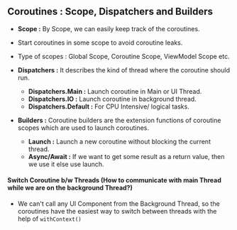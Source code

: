 ## Coroutines : Scope, Dispatchers and Builders

- **Scope :** By Scope, we can easily keep track of the coroutines.
- Start coroutines in some scope to avoid coroutine leaks.
- Type of scopes : Global Scope, Coroutine Scope, ViewModel Scope etc.
- **Dispatchers :** It describes the kind of thread where the coroutine should run.
  - **Dispatchers.Main :** Launch coroutine in Main or UI Thread.
  - **Dispatchers.IO :** Launch coroutine in background thread.
  - **Dispatchers.Default :** For CPU Intensive/ logical tasks.
  
- **Builders :** Coroutine builders are the extension functions of coroutine scopes which are used to launch coroutines.
  - **Launch :** Launch a new coroutine without blocking the current thread. 
  - **Async/Await :** If we want to get some result as a return value, then we use it else use launch.

#### Switch Coroutine b/w Threads (How to communicate with main Thread while we are on the background Thread?)

- We can't call any UI Component from the Background Thread, so the coroutines have the easiest way to switch between threads with the help of `withContext()`
